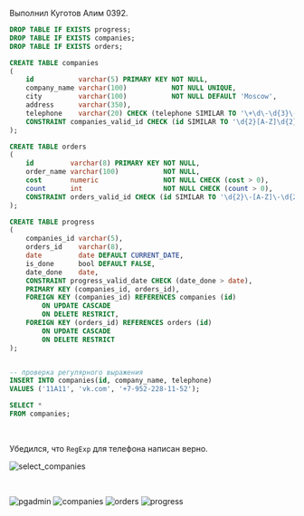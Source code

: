 Выполнил Куготов Алим 0392.

```sql
DROP TABLE IF EXISTS progress;
DROP TABLE IF EXISTS companies;
DROP TABLE IF EXISTS orders;

CREATE TABLE companies
(
    id           varchar(5) PRIMARY KEY NOT NULL,
    company_name varchar(100)           NOT NULL UNIQUE,
    city         varchar(100)           NOT NULL DEFAULT 'Moscow',
    address      varchar(350),
    telephone    varchar(20) CHECK (telephone SIMILAR TO '\+\d\-\d{3}\-\d{3}-\d{2}\-\d{2}'),
    CONSTRAINT companies_valid_id CHECK (id SIMILAR TO '\d{2}[A-Z]\d{2}')
);

CREATE TABLE orders
(
    id         varchar(8) PRIMARY KEY NOT NULL,
    order_name varchar(100)           NOT NULL,
    cost       numeric                NOT NULL CHECK (cost > 0),
    count      int                    NOT NULL CHECK (count > 0),
    CONSTRAINT orders_valid_id CHECK (id SIMILAR TO '\d{2}\-[A-Z]\-\d{2}')
);

CREATE TABLE progress
(
    companies_id varchar(5),
    orders_id    varchar(8),
    date         date DEFAULT CURRENT_DATE,
    is_done      bool DEFAULT FALSE,
    date_done    date,
    CONSTRAINT progress_valid_date CHECK (date_done > date),
    PRIMARY KEY (companies_id, orders_id),
    FOREIGN KEY (companies_id) REFERENCES companies (id)
        ON UPDATE CASCADE
        ON DELETE RESTRICT,
    FOREIGN KEY (orders_id) REFERENCES orders (id)
        ON UPDATE CASCADE
        ON DELETE RESTRICT
);


-- проверка регулярного выражения
INSERT INTO companies(id, company_name, telephone)
VALUES ('11A11', 'vk.com', '+7-952-228-11-52');

SELECT *
FROM companies;
```

<br>

Убедился, что `RegExp` для телефона написан верно.

![select_companies](https://github.com/AlimKugot/SubdHw/blob/master/img/1/select_companies.png)

<br>

![pgadmin](https://github.com/AlimKugot/SubdHw/blob/master/img/1/pgadmin.png)
![companies](https://github.com/AlimKugot/SubdHw/blob/master/img/1/table_companies.png)
![orders](https://github.com/AlimKugot/SubdHw/blob/master/img/1/table_orders.png)
![progress](https://github.com/AlimKugot/SubdHw/blob/master/img/1/table_progress_1.png)

